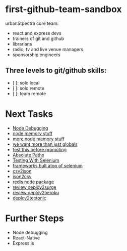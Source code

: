 # first-github-team-sandbox

urbanStpectra core team:
- react and express devs
- trainers of git and github
- librarians
- radio, tv and live venue managers
- sponsorship engineers

## Three levels to git/github skills:
- [ ]: solo local
- [ ]: solo remote
- [ ]: team remote

# Next Tasks
* [Node Debugging](http://xyc.github.io/react-inspector/)
* [node memory stuff](https://blog.codeship.com/understanding-garbage-collection-in-node-js/)
* [more node memory stuff](http://jayconrod.com/posts/55/a-tour-of-v8-garbage-collection)
* [we want more than just globals](https://stackoverflow.com/questions/31173473/list-all-global-variables-in-node-js)
* [test this before promoting](http://xyc.github.io/react-inspector/)
* [Absolute Paths](https://spin.atomicobject.com/2017/10/07/absolute-paths-javascript/)
* [Testing With Selenium](https://christopher.su/2015/selenium-chromedriver-ubuntu/)
* [frameworks bult atop of selenium](http://galenframework.com/docs/about/)
* [csv2json](https://www.npmjs.com/package/csv2json)
* [json2csv](https://www.npmjs.com/package/json2json)
* [redis node package](https://redislabs.com/lp/node-js-redis/)
* [review deploy2surge](http://surge.sh)
* [review deploy2heroku](http://www.heroku.com)
* [deploy2tectonic](http://www.tectonic.com)


# Further Steps
* Node debugging
* React-Native
* Express.js


